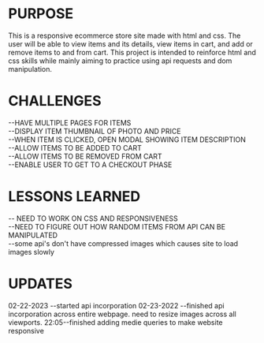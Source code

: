 <!-- PURPOSE -->
<h1>PURPOSE</h1>
This is a responsive ecommerce store site made with html and css. The user will be able to view items and its details, view items in cart, and add or remove items to and from cart. This project is intended to reinforce html and css skills while mainly aiming to practice using api requests and dom manipulation. 


<!-- CHALLENGES -->
<h1>CHALLENGES</h1>
--HAVE MULTIPLE PAGES FOR ITEMS
<br>
--DISPLAY ITEM THUMBNAIL OF PHOTO AND PRICE
<br>
--WHEN ITEM IS CLICKED, OPEN MODAL SHOWING ITEM DESCRIPTION
<br>
--ALLOW ITEMS TO BE ADDED TO CART
<br>
--ALLOW ITEMS TO BE REMOVED FROM CART
<br>
--ENABLE USER TO GET TO A CHECKOUT PHASE


<!-- LESSONS LEARNED -->
<h1>LESSONS LEARNED</h1>
-- NEED TO WORK ON CSS AND RESPONSIVENESS
<br>
--NEED TO FIGURE OUT HOW RANDOM ITEMS FROM API CAN BE
MANIPULATED
<br>
--some api's don't have compressed images which causes site to load images slowly





<!-- UPDATES -->
<h1>UPDATES</h1>
02-22-2023 --started api incorporation
02-23-2022 --finished api incorporation across entire webpage. need to resize images across all viewports.
    22:05--finished adding medie queries to make website responsive